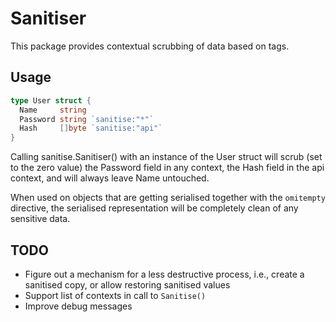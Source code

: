 # Sanitiser

This package provides contextual scrubbing of data based on tags.

## Usage

```go
type User struct {
  Name     string
  Password string `sanitise:"*"`
  Hash     []byte `sanitise:"api"`
}
```

Calling sanitise.Sanitiser() with an instance of the User struct will scrub (set to the zero value) the Password field in any context, the Hash field in the api context, and will always leave Name untouched.

When used on objects that are getting serialised together with the `omitempty` directive, the serialised representation will be completely clean of any sensitive data.

## TODO
* Figure out a mechanism for a less destructive process, i.e., create a
  sanitised copy, or allow restoring sanitised values
* Support list of contexts in call to `Sanitise()`
* Improve debug messages
